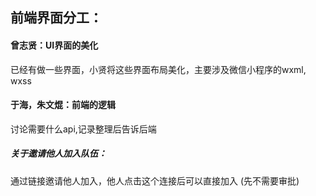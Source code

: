 ## 前端界面分工：

#### 曾志贤：UI界面的美化

已经有做一些界面，小贤将这些界面布局美化，主要涉及微信小程序的wxml, wxss

#### 于海，朱文焜：前端的逻辑

讨论需要什么api,记录整理后告诉后端



##### 关于邀请他人加入队伍：

通过链接邀请他人加入，他人点击这个连接后可以直接加入
(先不需要审批)

